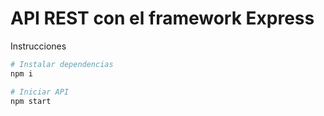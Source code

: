 # API REST con el framework Express

Instrucciones
```bash
# Instalar dependencias
npm i

# Iniciar API
npm start
```